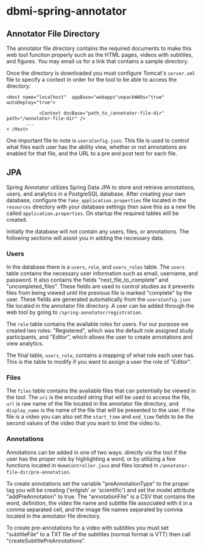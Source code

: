 # dbmi-spring-annotator

## Annotator File Directory

The annotator file directory contains  the required documents to make this web tool function properly such as the HTML pages, videos with subtitles, and figures. You may email us for a link that contains a sample directory.

Once the directory is downloaded you must configure Tomcat's `server.xml` file to specify a context in order for the tool to be able to access the directory:

````
<Host name="localhost"  appBase="webapps"unpackWARs="true" autoDeploy="true">

            <Context docBase="path_to_/annotator-file-dir" path="/annotator-file-dir" />
       ...
< /Host>
````
One important file to note is `usersConfig.json`. This file is used to control what files each user has the ability view, whether or not annotations are enabled for that file, and the URL to a pre and post test for each file. 

## JPA
Spring Annotator utilizes Spring Data JPA to store and retrieve annotations, users, and analytics in a PostgreSQL database. After creating your own database, configure the `fake_application.properties` file located in the `resources` directory with your database settings then save this as a new file called `application.properties`. On startup the required tables will be created. 

Initially the database will not contain any users, files, or annotations. The following sections will assist you in adding the necessary data.

### Users
In the database there is a `users`, `role`, and `users_roles` table. The `users` table contains the necessary user information such as email, username, and password. It also contains the fields "next_file_to_complete" and "uncompleted_files". These fields are used to control studies as it prevents files from being viewed until the previous file is marked "complete" by the user. These fields are generated automatically from the `usersConfig.json` file located in the annotator file directory. A user can be added through the web tool by going to `/spring-annotator/registration`. 

The `role` table contains the available roles for users. For our purpose we created two roles: "Registered", which was the default role assigned study participants, and "Editor", which allows the user to create annotations and view analytics.

The final table, `users_role`, contains a mapping of what role each user has. This is the table to modify if you want to assign a user the role of "Editor".

### Files
The `files` table contains the available files that can potentially be viewed in the tool. The `uri` is the encoded string that will be used to access the file, `url` is raw name of the file located in the annotator file directory, and `display_name` is the name of the file that will be presented to the user. If the file is a video you can also set the `start_time` and `end_time` fields to be the second values of the video that you want to limit the video to.

### Annotations
Annotations can be added in one of two ways: directly via the tool if the user has the proper role by highlighting a word, or by utilizing a few functions located in `HomeController.java` and files located in `/annotator-file-dir/pre-annotation`. 

To create annotations set the variable "preAnnotationType" to the proper tag you will be creating ('enlgish' or 'scientific') and set the model attribute "addPreAnnotation" to true. The "annotationFile" is a CSV that contains the word, definition, the video file name and subtitle file associated with it in a comma separated cell, and the image file names separated by comma located in the annotator file directory.

To create pre-annotations for a video with subtitles you must set "subtitleFile" to a TXT file of the subtitles (normal format is VTT) then call "createSubtitlePreAnnotations".
